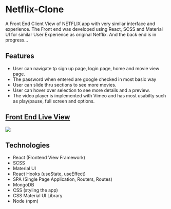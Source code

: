 # Netflix-Clone

A Front End Client View of NETFLIX app with very similar interface and experience. The Front end was developed using React, SCSS and Material UI for similar User Experience as original Netflix. And the back end is in progress...

## Features

- User can navigate tp sign up page, login page, home and movie view page.
- The password when entered are google checked in most basic way
- User can slide thru sections to see more movies.
- User can hover over selection to see more details and a preview.
- The video player is implemented with Vimeo and has most usabilty such as play/pause, full screen and options.

## [Front End Live View](https://netflix-clone-eight-pi.vercel.app/home)

![](client/media/netflix-mockup.gif)

## Technologies

- React (Frontend View Framework)
- SCSS
- Material UI
- React Hooks (useState, useEffect)
- SPA (Single Page Application, Routers, Routes)
- MongoDB
- CSS (styling the app)
- CSS Material UI Library
- Node (npm)
